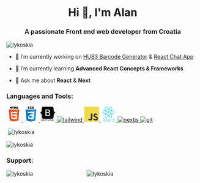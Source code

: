 <h1 align="center">Hi 👋, I'm Alan</h1>
<h3 align="center">A passionate Front end web developer from Croatia</h3>

<p align="left"> <img src="https://komarev.com/ghpvc/?username=lykoskia&label=Profile%20views&color=0e75b6&style=flat" alt="lykoskia" /> </p>

- 🔭 I’m currently working on [HUB3 Barcode Generator](https://github.com/Lykoskia/hub3-barcode-generator/tree/master) & [React Chat App](https://github.com/Lykoskia/react-chat-app/tree/master)

- 🌱 I’m currently learning **Advanced React Concepts & Frameworks**

- 💬 Ask me about **React** & **Next**


  
<h3 align="left">Languages and Tools:</h3>
<p align="left"> 
<a href="https://www.w3.org/html/" target="_blank" rel="noreferrer"> <img src="https://raw.githubusercontent.com/devicons/devicon/master/icons/html5/html5-original-wordmark.svg" alt="html5" width="40" height="40"/> </a> <a href="https://www.w3schools.com/css/" target="_blank" rel="noreferrer"> <img src="https://raw.githubusercontent.com/devicons/devicon/master/icons/css3/css3-original-wordmark.svg" alt="css3" width="40" height="40"/> </a> <a href="https://getbootstrap.com" target="_blank" rel="noreferrer"> <img src="https://raw.githubusercontent.com/devicons/devicon/master/icons/bootstrap/bootstrap-plain-wordmark.svg" alt="bootstrap" width="40" height="40"/> </a> <a href="https://tailwindcss.com/" target="_blank" rel="noreferrer"> <img src="https://www.vectorlogo.zone/logos/tailwindcss/tailwindcss-icon.svg" alt="tailwind" width="40" height="40"/> </a> <a href="https://developer.mozilla.org/en-US/docs/Web/JavaScript" target="_blank" rel="noreferrer"> <img src="https://raw.githubusercontent.com/devicons/devicon/master/icons/javascript/javascript-original.svg" alt="javascript" width="40" height="40"/> </a> <a href="https://react.dev/" target="_blank" rel="noreferrer"> <img src="https://raw.githubusercontent.com/devicons/devicon/master/icons/react/react-original-wordmark.svg" alt="react" width="40" height="40"/> </a> <a href="https://nextjs.org/" target="_blank" rel="noreferrer"> <img src="https://cdn.worldvectorlogo.com/logos/next-js.svg" alt="nextjs" width="40" height="40"/> </a> <a href="https://git-scm.com/" target="_blank" rel="noreferrer"> <img src="https://www.vectorlogo.zone/logos/git-scm/git-scm-icon.svg" alt="git" width="40" height="40"/> </a></p>

<p>&nbsp;<img align="center" src="https://github-readme-stats.vercel.app/api?username=lykoskia&show_icons=true&locale=en" alt="lykoskia" /></p>

<p><img align="center" src="https://github-readme-streak-stats.herokuapp.com/?user=lykoskia&" alt="lykoskia" /></p>

<h3 align="left">Support:</h3>
<p><a href="https://www.buymeacoffee.com/lykoskia"> <img align="left" src="https://cdn.buymeacoffee.com/buttons/v2/default-yellow.png" height="50" width="210" alt="lykoskia" /></a><a href="https://ko-fi.com/lykoskia"> <img align="left" src="https://cdn.ko-fi.com/cdn/kofi3.png?v=3" height="50" width="210" alt="lykoskia" /></a></p><br><br>
